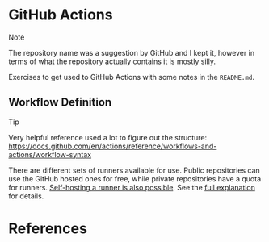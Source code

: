 # GitHub Actions

> [!NOTE]
> The repository name was a suggestion by GitHub and I kept it, however in
> terms of what the repository actually contains it is mostly silly.

Exercises to get used to GitHub Actions with some notes in the `README.md`.

## Workflow Definition

> [!TIP]
> Very helpful reference used a lot to figure out the structure: https://docs.github.com/en/actions/reference/workflows-and-actions/workflow-syntax

There are different sets of runners available for use. Public repositories can
use the GitHub hosted ones for free, while private repositories have a quota
for runners. [Self-hosting a runner is also possible](Selfhosted-Runner). See
the [full explanation](Runners) for details.


# References

[Selfhosted-Runner]: https://docs.github.com/en/actions/concepts/runners/self-hosted-runners
[Runners]: https://docs.github.com/en/actions/reference/workflows-and-actions/workflow-syntax#choosing-github-hosted-runners
